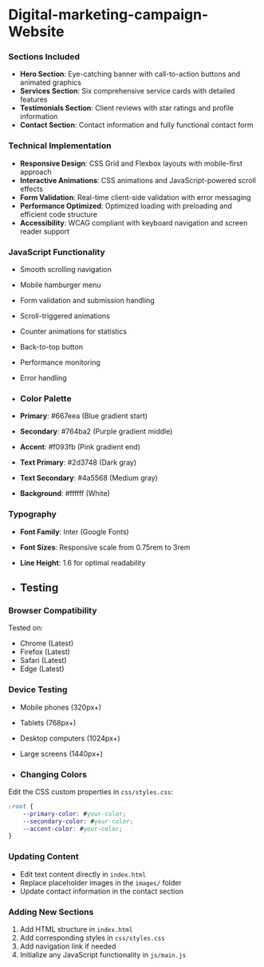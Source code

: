 # Digital-marketing-campaign-Website

### Sections Included
- **Hero Section**: Eye-catching banner with call-to-action buttons and animated graphics
- **Services Section**: Six comprehensive service cards with detailed features
- **Testimonials Section**: Client reviews with star ratings and profile information  
- **Contact Section**: Contact information and fully functional contact form

### Technical Implementation
- **Responsive Design**: CSS Grid and Flexbox layouts with mobile-first approach
- **Interactive Animations**: CSS animations and JavaScript-powered scroll effects
- **Form Validation**: Real-time client-side validation with error messaging
- **Performance Optimized**: Optimized loading with preloading and efficient code structure
- **Accessibility**: WCAG compliant with keyboard navigation and screen reader support

### JavaScript Functionality
- Smooth scrolling navigation
- Mobile hamburger menu
- Form validation and submission handling
- Scroll-triggered animations
- Counter animations for statistics
- Back-to-top button
- Performance monitoring
- Error handling

- ### Color Palette
- **Primary**: #667eea (Blue gradient start)
- **Secondary**: #764ba2 (Purple gradient middle)  
- **Accent**: #f093fb (Pink gradient end)
- **Text Primary**: #2d3748 (Dark gray)
- **Text Secondary**: #4a5568 (Medium gray)
- **Background**: #ffffff (White)

### Typography
- **Font Family**: Inter (Google Fonts)
- **Font Sizes**: Responsive scale from 0.75rem to 3rem
- **Line Height**: 1.6 for optimal readability

- ##  Testing

### Browser Compatibility
Tested on:
- Chrome (Latest)
- Firefox (Latest)
- Safari (Latest)
- Edge (Latest)

### Device Testing
- Mobile phones (320px+)
- Tablets (768px+)
- Desktop computers (1024px+)
- Large screens (1440px+)

- ### Changing Colors
Edit the CSS custom properties in `css/styles.css`:
```css
:root {
    --primary-color: #your-color;
    --secondary-color: #your-color;
    --accent-color: #your-color;
}
```

### Updating Content
- Edit text content directly in `index.html`
- Replace placeholder images in the `images/` folder
- Update contact information in the contact section

### Adding New Sections
1. Add HTML structure in `index.html`
2. Add corresponding styles in `css/styles.css`
3. Add navigation link if needed
4. Initialize any JavaScript functionality in `js/main.js`
